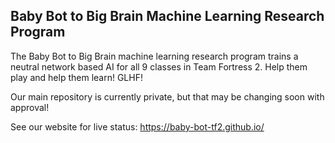 ## Baby Bot to Big Brain Machine Learning Research Program

The Baby Bot to Big Brain machine learning research program trains a neutral network based AI for all 9 classes in Team Fortress 2. Help them play and help them learn! GLHF!

Our main repository is currently private, but that may be changing soon with approval!

See our website for live status: https://baby-bot-tf2.github.io/
